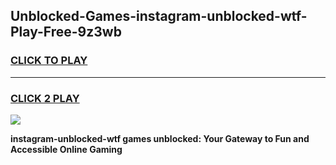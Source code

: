 
## Unblocked-Games-instagram-unblocked-wtf-Play-Free-9z3wb
<h3>
<a href="https://premium76.site?title=instagram-unblocked-wtf&ref=23A">CLICK TO PLAY</a></h3>
<hr>

<h3>
<a href="https://premium76.site?title=instagram-unblocked-wtf&ref=23A">CLICK 2 PLAY</a>
  
</h3>

<a href="https://premium76.site?title=instagram-unblocked-wtf&ref=23A"><img src="https://clearcache.store/games.png"></a>


**instagram-unblocked-wtf games unblocked: Your Gateway to Fun and Accessible Online Gaming**
